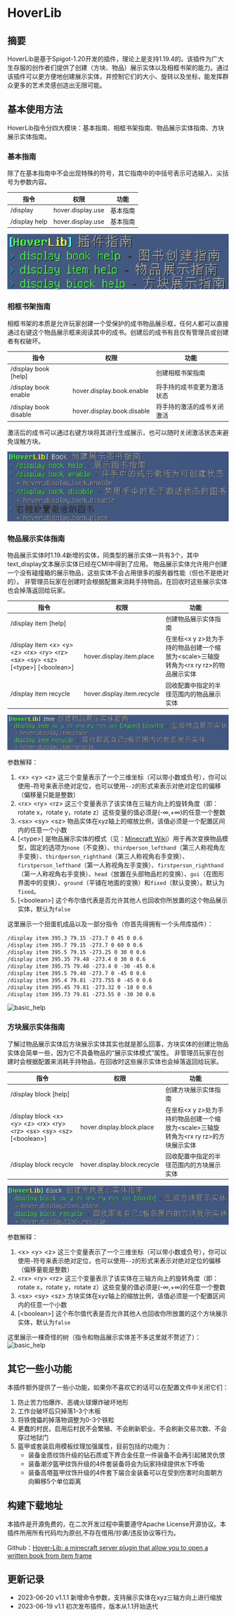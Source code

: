# HoverLib
## 摘要
HoverLib是基于Spigot-1.20开发的插件，理论上是支持1.19.4的。该插件为广大生存服的创作者们提供了创建（方块、物品）展示实体以及相框书架的能力。通过该插件可以更方便地创建展示实体，并控制它们的大小、旋转以及坐标，能发挥群众更多的艺术灵感创造出无限可能。

## 基本使用方法
HoverLib指令分四大模块：基本指南、相框书架指南、物品展示实体指南、方块展示实体指南。
### 基本指南
除了在基本指南中不会出现特殊的符号，其它指南中的中括号表示可选输入、尖括号为参数内容。

| 指令            | 权限                | 功能   |
|---------------|-------------------|------|
| /display      | hover.display.use | 基本指南 |
| /display help | hover.display.use | 基本指南 |

![basic_help](image/basic_help.png)

### 相框书架指南
相框书架的本质是允许玩家创建一个受保护的成书物品展示框，任何人都可以直接通过右键这个物品展示框来阅读其中的成书。创建后的成书有且仅有管理员或创建者有权破坏。

| 指令                     | 权限                         | 功能            |
|------------------------|----------------------------|---------------|
| /display book \[help\] |                            | 创建相框书架指南      |
| /display book enable   | hover.display.book.enable  | 将手持的成书变更为激活状态 |
| /display book disable  | hover.display.book.disable | 将手持的激活的成书关闭激活 |

激活后的成书可以通过右键方块将其进行生成展示，也可以随时关闭激活状态来避免误触方块。

![basic_help](image/book_help.png)

### 物品展示实体指南
物品展示实体时1.19.4新增的实体，同类型的展示实体一共有3个，其中text_display文本展示实体已经在CMI中得到了应用。
物品展示实体允许用户创建一个没有碰撞箱的展示物品，这些实体不会占用很多的服务器性能（但也不是绝对的）。
非管理员玩家在创建时会根据配置来消耗手持物品，在回收时这些展示实体也会掉落返回给玩家。

| 指令                                                                                                     | 权限                         | 功能                                                           |
|--------------------------------------------------------------------------------------------------------|----------------------------|--------------------------------------------------------------|
| /display item \[help\]                                                                                 |                            | 创建物品展示实体指南                                                   |
| /display item \<x\> \<y\> \<z\> \<rx\> \<ry\> \<rz\> \<sx\> \<sy\> \<sz\> \[\<type\>\] \[\<boolean\>\] | hover.display.item.place   | 在坐标\<x y z\>处为手持的物品创建一个缩放为\<scale\>三轴旋转角为\<rx ry rz\>的物品展示实体 |
| /display item recycle                                                                                  | hover.display.item.recycle | 回收配置中指定的半径范围内的物品展示实体                                         |

![basic_help](image/item_display_help.png)

参数解释：
1. \<x\> \<y\> \<z\> 这三个变量表示了一个三维坐标（可以带小数或负号），你可以使用`~`符号来表示绝对定位，也可以使用`~-2`的形式来表示对绝对定位的偏移（偏移量只能是整数）
2. \<rx\> \<ry\> \<rz\> 这三个变量表示了该实体在三轴方向上的旋转角度（即：rotate x，rotate y，rotate z）这些变量的值必须是\(-∞,+∞\)的任意一个整数
3. \<sx\> \<sy\> \<sz\> 物品实体在xyz轴上的缩放比例，该值必须是一个配置区间内的任意一个小数
4. \[\<type\>\] 是物品展示实体的模式（见：[Minecraft Wiki](https://minecraft.fandom.com/zh/wiki/%E5%B1%95%E7%A4%BA%E5%AE%9E%E4%BD%93)）用于再次变换物品模型，固定的选项为`none`（不变换）、`thirdperson_lefthand`（第三人称视角左手变换）、`thirdperson_righthand`（第三人称视角右手变换）、`firstperson_lefthand`（第一人称视角左手变换）、`firstperson_righthand`（第一人称视角右手变换）、`head`（放置在头部物品栏的变换）、`gui`（在图形界面中的变换）、`ground`（平铺在地面的变换）和`fixed`（默认变换）。默认为`fixed`。
5. \[\<boolean\>\] 这个布尔值代表是否允许其他人也回收你所放置的这个物品展示实体，默认为`false`

这里展示一个扭蛋机成品以及一部分指令（你首先得拥有一个头颅库插件）：

```text
/display item 395.3 79.15 -273.7 0 45 0 0.6
/display item 395.7 79.15 -273.7 0 60 0 0.6
/display item 395.5 79.15 -273.25 0 30 0 0.6
/display item 395.35 79.48 -273.4 0 30 0 0.6
/display item 395.75 79.48 -273.4 0 -30 -45 0.6
/display item 395.5 79.48 -273.7 0 -45 0 0.6
/display item 395.4 79.81 -273.755 0 -45 0 0.6
/display item 395.45 79.81 -273.32 0 -18 0 0.6
/display item 395.73 79.81 -273.55 0 -30 30 0.6
```

![basic_help](image/item_display_example.png)

### 方块展示实体指南
了解过物品展示实体后方块展示实体其实也就是那么回事，方块实体的创建比物品实体会简单一些，因为它不具备物品的“展示实体模式”属性。
非管理员玩家在创建时会根据配置来消耗手持物品，在回收时这些展示实体也会掉落返回给玩家。

| 指令                                                                                         | 权限                          | 功能                                                           |
|--------------------------------------------------------------------------------------------|-----------------------------|--------------------------------------------------------------|
| /display block \[help\]                                                                    |                             | 创建方块展示实体指南                                                   |
| /display block \<x\> \<y\> \<z\> \<rx\> \<ry\> \<rz\> \<sx\> \<sy\> \<sz\> \[\<boolean\>\] | hover.display.block.place   | 在坐标\<x y z\>处为手持的物品创建一个缩放为\<scale\>三轴旋转角为\<rx ry rz\>的方块展示实体 |
| /display block recycle                                                                     | hover.display.block.recycle | 回收配置中指定的半径范围内的方块展示实体                                         |

![basic_help](image/block_display_help.png)

参数解释：
1. \<x\> \<y\> \<z\> 这三个变量表示了一个三维坐标（可以带小数或负号），你可以使用`~`符号来表示绝对定位，也可以使用`~-2`的形式来表示对绝对定位的偏移（偏移量能是整数）
2. \<rx\> \<ry\> \<rz\> 这三个变量表示了该实体在三轴方向上的旋转角度（即：rotate x，rotate y，rotate z）这些变量的值必须是\(-∞,+∞\)的任意一个整数
3. \<sx\> \<sy\> \<sz\> 方块实体在xyz轴上的缩放比例，该值必须是一个配置区间内的任意一个小数
4. \[\<boolean\>\] 这个布尔值代表是否允许其他人也回收你所放置的这个方块展示实体，默认为`false`

这里展示一棵奇怪的树（指令和物品展示实体差不多这里就不赘述了）：
![basic_help](image/block_display_example.png)

## 其它一些小功能
本插件额外提供了一些小功能，如果你不喜欢它的话可以在配置文件中关闭它们：

1. 防止苦力怕爆炸、恶魂火球爆炸破坏地形
2. 工作台破坏后只掉落1-3个木板
3. 将铁傀儡的掉落物调整为0-3个铁粒
4. 更蠢的村民，启用后村民不会繁殖、不会刷新职业、不会刷新交易次数、不会穿过地狱门
5. 盔甲或套装启用模板纹理加强属性，目前包括的功能为：
    - 装备金质纹饰升级的钻石质或下界合金任意一件装备不会再引起猪灵仇恨
    - 装备潮汐盔甲纹饰升级的4件套装备将会为玩家持续提供水下呼吸
    - 装备高塔盔甲纹饰升级的4件套下届合金装备可以在受到伤害时向面朝方向瞬移5个单位距离

## 构建下载地址
本插件是开源免费的，在二次开发过程中需要遵守Apache License开源协议。本插件所用所有代码均为原创,不存在借用/抄袭/违反协议等行为。

Github：[Hover-Lib: a minecraft server plugin that allow you to open a written book from item frame](https://github.com/Mordor171/Hover-Lib)

## 更新记录
- 2023-06-20 v1.1.1 新增命令参数，支持展示实体在xyz三轴方向上进行缩放
- 2023-06-19 v1.1 初次发布插件，版本从1.1开始迭代
